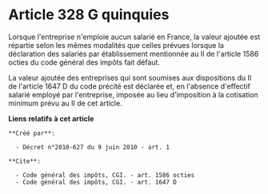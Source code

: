 # Article 328 G quinquies

Lorsque l'entreprise n'emploie aucun salarié en France, la valeur ajoutée est répartie selon les mêmes modalités que celles
prévues lorsque la déclaration des salariés par établissement mentionnée au II de l'article 1586 octies du code général des
impôts fait défaut. 

La valeur ajoutée des entreprises qui sont soumises aux dispositions du II de l'article 1647 D du code précité est déclarée
et, en l'absence d'effectif salarié employé par l'entreprise, imposée au lieu d'imposition à la cotisation minimum prévu au
II de cet article.

**Liens relatifs à cet article**

	**Créé par**:

	  - Décret n°2010-627 du 9 juin 2010 - art. 1

	**Cite**:

	  - Code général des impôts, CGI. - art. 1586 octies
	  - Code général des impôts, CGI. - art. 1647 D
